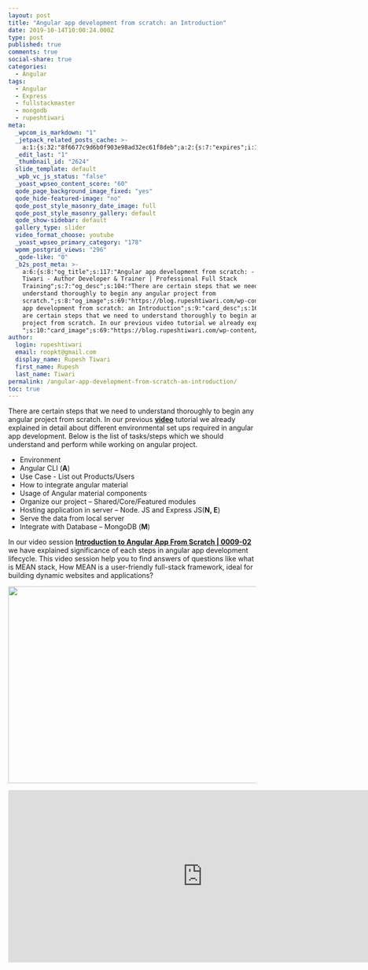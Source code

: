 ```yaml
---
layout: post
title: "Angular app development from scratch: an Introduction"
date: 2019-10-14T10:00:24.000Z
type: post
published: true
comments: true
social-share: true
categories:
  - Angular
tags:
  - Angular
  - Express
  - fullstackmaster
  - mongodb
  - rupeshtiwari
meta:
  _wpcom_is_markdown: "1"
  _jetpack_related_posts_cache: >-
    a:1:{s:32:"8f6677c9d6b0f903e98ad32ec61f8deb";a:2:{s:7:"expires";i:1610268100;s:7:"payload";a:3:{i:0;a:1:{s:2:"id";i:2651;}i:1;a:1:{s:2:"id";i:2630;}i:2;a:1:{s:2:"id";i:3465;}}}}
  _edit_last: "1"
  _thumbnail_id: "2624"
  slide_template: default
  _wpb_vc_js_status: "false"
  _yoast_wpseo_content_score: "60"
  qode_page_background_image_fixed: "yes"
  qode_hide-featured-image: "no"
  qode_post_style_masonry_date_image: full
  qode_post_style_masonry_gallery: default
  qode_show-sidebar: default
  gallery_type: slider
  video_format_choose: youtube
  _yoast_wpseo_primary_category: "178"
  wpmm_postgrid_views: "296"
  _qode-like: "0"
  _b2s_post_meta: >-
    a:6:{s:8:"og_title";s:117:"Angular app development from scratch: - Rupesh
    Tiwari - Author Developer & Trainer | Professional Full Stack
    Training";s:7:"og_desc";s:104:"There are certain steps that we need to
    understand thoroughly to begin any angular project from
    scratch.";s:8:"og_image";s:69:"https://blog.rupeshtiwari.com/wp-content/uploads/2019/10/RUPESH-5.png";s:10:"card_title";s:53:"Angular
    app development from scratch: an Introduction";s:9:"card_desc";s:160:"There
    are certain steps that we need to understand thoroughly to begin any angular
    project from scratch. In our previous video tutorial we already explained in
    ";s:10:"card_image";s:69:"https://blog.rupeshtiwari.com/wp-content/uploads/2019/10/RUPESH-5.png";}
author:
  login: rupeshtiwari
  email: roopkt@gmail.com
  display_name: Rupesh Tiwari
  first_name: Rupesh
  last_name: Tiwari
permalink: /angular-app-development-from-scratch-an-introduction/
toc: true
---
```


<p>There are certain steps that we need to understand thoroughly to begin any angular project from scratch. In our previous <a href="https://www.youtube.com/watch?v=4b9xjzjY38c&amp;list=PLZed_adPqIJrl9pwlERGhU-RCNOtKqvyD&amp;index=2&amp;t=0s" target="_blank" rel="noopener noreferrer"><strong>video</strong></a> tutorial we already explained in detail about different environmental set ups required in angular app development. Below is the list of tasks/steps which we should understand and perform while working on angular project.</p>
<ul>
<li>Environment</li>
<li>Angular CLI (<strong>A</strong>)</li>
<li>Use Case - List out Products/Users</li>
<li>How to integrate angular material</li>
<li>Usage of Angular material components</li>
<li>Organize our project – Shared/Core/Featured modules</li>
<li>Hosting application in server – Node. JS and Express JS(<strong>N, E</strong>)</li>
<li>Serve the data from local server</li>
<li>Integrate with Database – MongoDB (<strong>M</strong>)</li>
</ul>
<p>In our video session <a href="https://www.youtube.com/watch?v=fReXlw6iekU&amp;list=PLZed_adPqIJrl9pwlERGhU-RCNOtKqvyD&amp;index=3&amp;t=0s" target="_blank" rel="noopener noreferrer"><strong>Introduction to Angular App From Scratch | 0009-02 </strong></a>we have explained significance of each steps in angular app development lifecycle. This video session help you to find answers of questions like what is MEAN stack, How MEAN is a user-friendly full-stack framework, ideal for building dynamic websites and applications?</p>
<p><img class="alignnone size-full wp-image-2623" src="{{ site.baseurl }}/assets/2019/10/OE-2.png" alt="" width="790" height="400" /></p>
<p><iframe src="https://www.youtube.com/embed/fReXlw6iekU" width="790" height="350" frameborder="0" allowfullscreen="allowfullscreen"><span data-mce-type="bookmark" style="display: inline-block; width: 0px; overflow: hidden; line-height: 0;" class="mce_SELRES_start">﻿</span></iframe></p>
